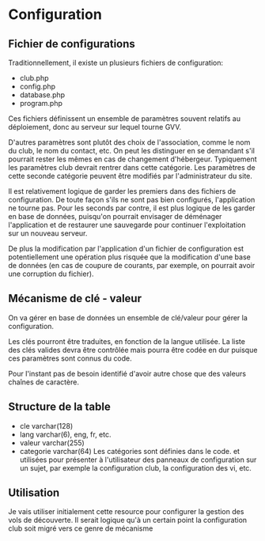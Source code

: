 # Configuration

## Fichier de configurations

Traditionnellement, il existe un plusieurs fichiers de configuration:
* club.php
* config.php
* database.php
* program.php

Ces fichiers définissent un ensemble de paramètres souvent relatifs au déploiement, donc au serveur sur lequel tourne GVV.

D'autres paramètres sont plutôt des choix de l'association, comme le nom du club, le nom du contact, etc. On peut les distinguer en se demandant s'il pourrait rester les mêmes en cas de changement d'hébergeur. Typiquement les paramètres club devrait rentrer dans cette catégorie. Les paramètres de cette seconde catégorie peuvent être modifiés par l'administrateur du site.

Il est relativement logique de garder les premiers dans des fichiers de configuration. De toute façon s'ils ne sont pas bien configurés, l'application ne tourne pas. Pour les seconds par contre, il est plus logique de les garder en base de données, puisqu'on pourrait envisager de déménager l'application et de restaurer une sauvegarde pour continuer l'exploitation sur un nouveau serveur. 

De plus la modification par l'application d'un fichier de configuration est potentiellement une opération plus risquée que la modification d'une base de données (en cas de coupure de courants, par exemple, on pourrait avoir une corruption du fichier).

## Mécanisme de clé - valeur

On va gérer en base de données un ensemble de clé/valeur pour gérer la configuration.

Les clés pourront être traduites, en fonction de la langue utilisée. La liste des clés valides devra être contrôlée mais pourra être codée en dur puisque ces paramètres sont connus du code.

Pour l'instant pas de besoin identifié d'avoir autre chose que des valeurs chaînes de caractère.

## Structure de la table

* cle varchar(128)
* lang varchar(6), eng, fr, etc.
* valeur varchar(255)
* categorie varchar(64) Les catégories sont définies dans le code. et utilisées pour présenter à l'utilisateur des panneaux de configuration sur un sujet, par exemple la configuration club, la configuration des vi, etc.

## Utilisation

Je vais utiliser initialement cette resource pour configurer la gestion des vols de découverte. Il serait logique qu'à un certain point la configuration club soit migré vers ce genre de mécanisme